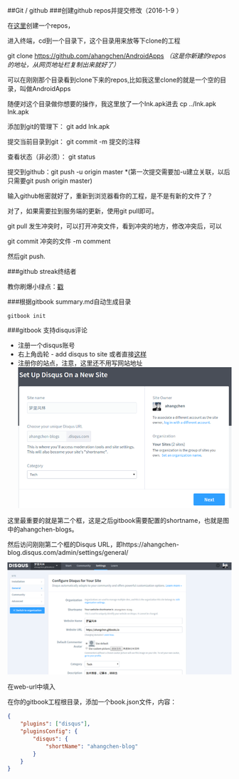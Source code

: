 ##Git / github
###创建github repos并提交修改（2016-1-9 ）

在[这里](https://github.com/new)创建一个repos，

进入终端，cd到一个目录下，这个目录用来放等下clone的工程

git clone https://github.com/ahangchen/AndroidApps *（这是你新建的repos的地址，从网页地址栏复制出来就好了）*

可以在刚刚那个目录看到clone下来的repos,比如我这里clone的就是一个空的目录，叫做AndroidApps

随便对这个目录做你想要的操作，我这里放了一个Ink.apk进去  cp ../Ink.apk Ink.apk

添加到git的管理下： git add Ink.apk

提交当前目录到git： git commit -m 提交的注释

查看状态（非必须）： git status

提交到github：git push -u origin master *(第一次提交需要加-u建立关联，以后只需要git push origin master)

输入github帐密就好了，重新到浏览器看你的工程，是不是有新的文件了？

对了，如果需要拉到服务端的更新，使用git pull即可。

git pull 发生冲突时，可以打开冲突文件，看到冲突的地方，修改冲突后，可以

git commit 冲突的文件 -m comment

然后git push.

###github streak终结者

教你刷爆小绿点：[戳](green_blush.md)

###根据gitbook summary.md自动生成目录

```shell
gitbook init
```

###gitbook 支持disqus评论

- 注册一个disqus账号
- 右上角齿轮 - add disqus to site 或者直接[这样](https://disqus.com/admin/create/)
- 注册你的站点，注意，这里还不用写网站地址
![](create_site.png)

这里最重要的就是第二个框，这是之后gitbook需要配置的shortname，也就是图中的ahangchen-blogs。

然后访问刚刚第二个框的Disqus URL，即https://ahangchen-blog.disqus.com/admin/settings/general/

![](setting.png)

在web-url中填入


在你的gitbook工程根目录，添加一个book.json文件，内容：
```json
{
    "plugins": ["disqus"],
    "pluginsConfig": {
        "disqus": {
            "shortName": "ahangchen-blog"
        }
    }  
}
```